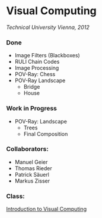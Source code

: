 # Visual Computing
_Technical University Vienna, 2012_

### Done
 * Image Filters (Blackboxes)
 * RULI Chain Codes
 * Image Processing
 * POV-Ray: Chess
 * POV-Ray Landscape
	* Bridge
	* House

### Work in Progress
 * POV-Ray: Landscape
	* Trees
	* Final Composition


### Collaborators:
 * Manuel Geier
 * Thomas Rieder
 * Patrick Säuerl
 * Markus Zisser


### Class:
[Introduction to Visual Computing](http://www.cg.tuwien.ac.at/courses/EinfVisComp/index.html "Introduction to Visual Computing")

